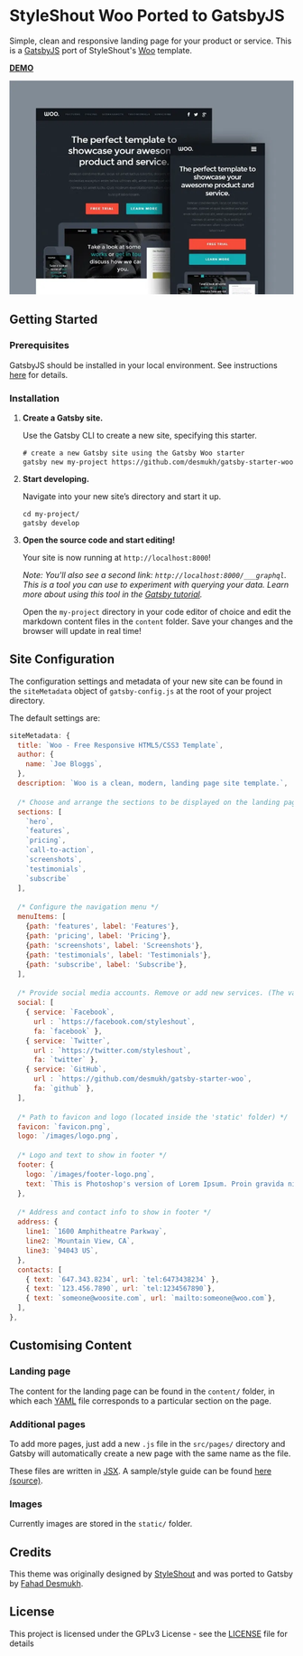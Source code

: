 # StyleShout Woo Ported to GatsbyJS

Simple, clean and responsive landing page for your product or service. This is a [GatsbyJS](https://www.gatsbyjs.org/) port of  StyleShout's [Woo](https://www.styleshout.com/free-templates/woo/) template.

[**DEMO**](https://gatsby-starter-woo.netlify.app/)

![Screenshot](screenshot.jpg)

## Getting Started

### Prerequisites
GatsbyJS should be installed in your local environment. See instructions [here](https://www.gatsbyjs.org/docs/preparing-your-environment/) for details.

### Installation
1.  **Create a Gatsby site.**

    Use the Gatsby CLI to create a new site, specifying this starter.

    ```shell
    # create a new Gatsby site using the Gatsby Woo starter
    gatsby new my-project https://github.com/desmukh/gatsby-starter-woo
    ```

1.  **Start developing.**

    Navigate into your new site’s directory and start it up.

    ```shell
    cd my-project/
    gatsby develop
    ```

1.  **Open the source code and start editing!**

    Your site is now running at `http://localhost:8000`!

    _Note: You'll also see a second link: _`http://localhost:8000/___graphql`_. This is a tool you can use to experiment with querying your data. Learn more about using this tool in the [Gatsby tutorial](https://www.gatsbyjs.org/tutorial/part-five/#introducing-graphiql)._

    Open the `my-project` directory in your code editor of choice and edit the markdown content files in the `content` folder. Save your changes and the browser will update in real time!

## Site Configuration

The configuration settings and metadata of your new site can be found in the `siteMetadata` object of `gatsby-config.js` at the root of your project directory.

The default settings are:

```js
siteMetadata: {
  title: `Woo - Free Responsive HTML5/CSS3 Template`,
  author: {
    name: `Joe Bloggs`,
  },
  description: `Woo is a clean, modern, landing page site template.`,

  /* Choose and arrange the sections to be displayed on the landing page */
  sections: [
    `hero`,
    `features`,
    `pricing`,
    `call-to-action`,
    `screenshots`,
    `testimonials`,
    `subscribe`
  ],

  /* Configure the navigation menu */
  menuItems: [
    {path: 'features', label: 'Features'},
    {path: 'pricing', label: 'Pricing'},
    {path: 'screenshots', label: 'Screenshots'},
    {path: 'testimonials', label: 'Testimonials'},
    {path: 'subscribe', label: 'Subscribe'},
  ],

  /* Provide social media accounts. Remove or add new services. (The value 'fa' is the name of FontAwesome icon to display. Choose from here: https://fontawesome.com/cheatsheet/free/brands ) */
  social: [
    { service: `Facebook`,
      url : `https://facebook.com/styleshout`,
      fa: `facebook` },
    { service: `Twitter`,
      url : `https://twitter.com/styleshout`,
      fa: `twitter` },
    { service: `GitHub`,
      url : `https://github.com/desmukh/gatsby-starter-woo`,
      fa: `github` },
  ],

  /* Path to favicon and logo (located inside the 'static' folder) */
  favicon: `favicon.png`,
  logo: `/images/logo.png`,

  /* Logo and text to show in footer */
  footer: {
    logo: `/images/footer-logo.png`,
    text: `This is Photoshop's version of Lorem Ipsum. Proin gravida nibh vel velit auctor aliquet. Aenean sollicitudin, lorem quis bibendum auctor, nisi elit consequat ipsum, nec sagittis sem nibh id elit. Duis sed odio sit amet nibh vulputate cursus a sit amet mauris.`,
  },

  /* Address and contact info to show in footer */
  address: {
    line1: `1600 Amphitheatre Parkway`,
    line2: `Mountain View, CA`,
    line3: `94043 US`,
  },
  contacts: [
    { text: `647.343.8234`, url: `tel:6473438234` },
    { text: `123.456.7890`, url: `tel:1234567890`},
    { text: `someone@woosite.com`, url: `mailto:someone@woo.com`},
  ],
},
```

## Customising Content

### Landing page
The content for the landing page can be found in the `content/` folder, in which each [YAML](https://cheat.readthedocs.io/en/latest/yaml.html) file corresponds to a particular section on the page.

### Additional pages
To add more pages, just add a new `.js` file in the `src/pages/` directory and Gatsby will automatically create a new page with the same name as the file.

These files are written in [JSX](https://www.gatsbyjs.org/docs/glossary/jsx/). A sample/style guide can be found [here](https://gatsby-starter-woo.netlify.app/demo/) [(source)](https://github.com/desmukh/gatsby-starter-woo/blob/master/src/pages/demo.js).

### Images
Currently images are stored in the `static/` folder.

## Credits
This theme was originally designed by [StyleShout](https://www.styleshout.com/free-templates/woo/) and was ported to Gatsby by [Fahad Desmukh](https://github.com/desmukh/).

## License

This project is licensed under the GPLv3 License - see the [LICENSE](LICENSE) file for details
